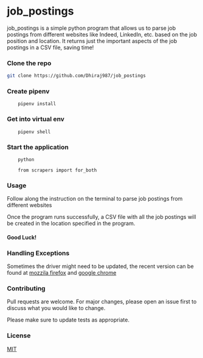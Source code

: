 # job_postings

job_postings is a simple python program that allows us to parse job postings from different websites like
Indeed, LinkedIn, etc. based on the job position and location. It returns just the important aspects of
the job postings in a CSV file, saving time!


### Clone the repo

```bash
git clone https://github.com/Dhiraj987/job_postings
```

### Create pipenv

```
    pipenv install
```

### Get into virtual env
```
    pipenv shell 
```

### Start the application
```
    python 
```
```
    from scrapers import for_both  
```
### Usage

Follow along the instruction on the terminal to parse job postings from different websites

Once the program runs successfully, a CSV file with all the job postings will be created in the location specified in the program. 
#### Good Luck!



### Handling Exceptions
Sometimes the driver might need to be updated, the recent version can be found at [mozzila firefox](https://github.com/mozilla/geckodriver/releases)
and [google chrome](https://chromedriver.chromium.org/downloads)



### Contributing
Pull requests are welcome. For major changes, please open an issue first to discuss what you would like to change.

Please make sure to update tests as appropriate.

### License
[MIT](https://choosealicense.com/licenses/mit/)


